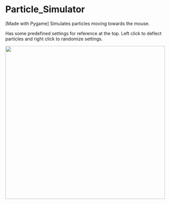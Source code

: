 # Particle_Simulator
[Made with Pygame]
Simulates particles moving towards the mouse.

Has some predefined settings for reference at the top. Left click to deflect particles and right click to randomize settings.

<img src="https://user-images.githubusercontent.com/38061493/130344958-036e8506-0a3e-4b93-a3fe-b72705f9533a.png" width="500" height="480" />
